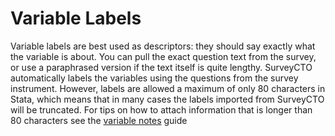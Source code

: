 # Variable Labels

Variable labels are best used as descriptors: they should say exactly what the variable is about. You can pull the exact question text from the survey, or use a paraphrased version if the text itself is quite lengthy. SurveyCTO automatically labels the variables using the questions from the survey instrument. However, labels are allowed a maximum of only 80 characters in Stata, which means that in many cases the labels imported from SurveyCTO will be truncated.  For tips on how to attach information that is longer than 80 characters see the [variable notes](https://github.com/PovertyAction/guides/blob/master/CleaningGuide/03%20Dataset%2C%20Value%2C%20and%20Variable%20Documentation/03%20Variable%20Notes.md) guide
